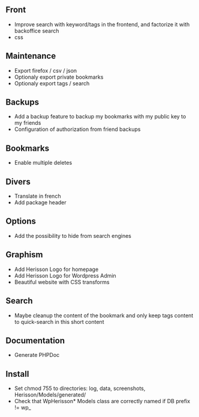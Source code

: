 Front
-----
* Improve search with keyword/tags in the frontend, and factorize it with backoffice search
* css

Maintenance
-----------
* Export firefox / csv / json
* Optionaly export private bookmarks
* Optionaly export tags / search

Backups
-------
* Add a backup feature to backup my bookmarks with my public key to my friends
* Configuration of authorization from friend backups

Bookmarks
---------
* Enable multiple deletes

Divers
------
* Translate in french
* Add package header

Options
-------
* Add the possibility to hide from search engines

Graphism
--------
* Add Herisson Logo for homepage
* Add Herisson Logo for Wordpress Admin
* Beautiful website with CSS transforms

Search 
------
* Maybe cleanup the content of the bookmark and only keep <hX> tags content to quick-search in this short content

Documentation
-------------
* Generate PHPDoc

Install
-------
* Set chmod 755 to directories: log, data, screenshots, Herisson/Models/generated/
* Check that WpHerisson* Models class are correctly named if DB prefix != wp_

